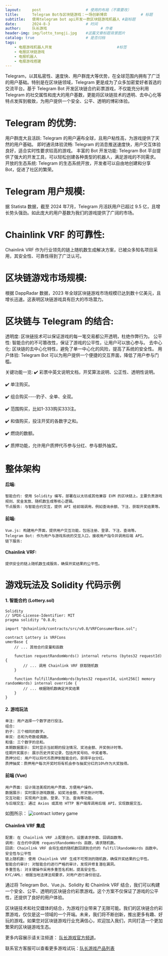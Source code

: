```yaml
---
layout:     post   				    # 使用的布局（不需要改）
title:      Telegram Bot与区块链游戏：一场创新博弈				# 标题 
subtitle:   使用telegram bot api开发一款区块链游戏机器人 #副标题
date:       2024-8-3				# 时间
author:     队长游戏 						# 作者
header-img: img/lotto_tongji.jpg 	#这篇文章标题背景图片
catalog: true 						# 是否归档
tags:
    - 电报游戏机器人开发								#标签
    - 电报区块链游戏
    - 电报机器人
    - 电报游戏搭建
---
```

Telegram，以其私密性、速度快、用户群庞大等优势，在全球范围内拥有了广泛的用户基础。特别是在区块链领域，Telegram 更是成为了众多加密爱好者首选的交流平台。基于 Telegram Bot 开发区块链合约彩票游戏，不仅能充分利用 Telegram 的社交属性和庞大的用户基数，更能将区块链技术的透明、去中心化等特点发挥到极致，为用户提供一个安全、公平、透明的博彩体验。
# Telegram 的优势:
用户群庞大且活跃: Telegram 的用户遍布全球，且用户粘性高，为游戏提供了天然的用户基础。
即时通讯体验流畅: Telegram 的消息推送速度快，用户交互体验良好，适合实时性要求较高的游戏。
丰富的 Bot 开发功能: Telegram Bot 平台提供了强大的开发工具，可以轻松创建各种类型的机器人，满足游戏的不同需求。
开放的生态系统: Telegram 的生态系统开放，开发者可以自由地创建和分享 Bot，促进了社区的繁荣。
# Telegram 用户规模: 
据 Statista 数据，截至 2024 年7月，Telegram 月活跃用户已超过 9.5 亿，且增长势头强劲。如此庞大的用户基数为我们的游戏提供了广阔的市场。
# Chainlink VRF 的可靠性: 
Chainlink VRF 作为行业领先的链上随机数生成解决方案，已被众多知名项目采用，其安全性、可靠性得到了广泛认可。
# 区块链游戏市场规模:
 根据 DappRadar 数据，2023 年全球区块链游戏市场规模已达到数十亿美元，且增长迅速。这表明区块链游戏具有巨大的市场潜力。

# 区块链与 Telegram 的结合:
透明度: 区块链技术可以保证游戏的每一笔交易都公开透明，杜绝作弊行为。
公平性: 智能合约的不可篡改性，保证了游戏的公平性，让用户可以放心参与。
去中心化: 区块链的去中心化特性，避免了单一中心化的风险，提高了系统的安全性。
用户体验: Telegram Bot 可以为用户提供一个便捷的交互界面，降低了用户参与门槛。


关键功能一览:
:heavy_check_mark: 彩票中英文说明文档，开奖算法说明、公正性、透明性说明。

:heavy_check_mark: 单注购买。

:heavy_check_mark: 组合购买----豹子、全单、全双。

:heavy_check_mark: 范围购买，比如1-333购买333注。

:heavy_check_mark: 和值购买，投注开奖的各数字之和。

:heavy_check_mark: 燃烧的数额。

:heavy_check_mark: 质押功能，允许用户质押代币参与分红、参与额外抽奖。

# 整体架构
#### 后端:
    智能合约: 使用 Solidity 编写，部署在以太坊或其他兼容 EVM 的区块链上。主要负责游戏规则、奖金发放、随机数生成等核心逻辑。
    节点服务: 与智能合约交互，提供 API 给前端调用，例如查询余额、下注、获取开奖结果等。
#### 前端:
    Vue.js: 构建用户界面，提供用户交互功能，包括注册、登录、下注、查询等。
    Telegram Bot: 作为用户与游戏系统的交互入口，接收用户指令并调用后端 API。
    链下服务:
#### Chainlink VRF: 
    提供安全的链上随机数生成服务，确保开奖结果的公平性。

# 游戏玩法及 Solidity 代码示例
#### 1. 智能合约 (Lottery.sol)
```
Solidity
// SPDX-License-Identifier: MIT
pragma solidity ^0.8.0;

import "@chainlink/contracts/src/v0.8/VRFConsumerBase.sol";

contract Lottery is VRFCons   
umerBase {
    // ... 其他合约变量和函数

    function requestRandomWords() internal returns (bytes32 requestId) {
        // ... 调用 Chainlink VRF 获取随机数
    }

    function fulfillRandomWords(bytes32 requestId, uint256[] memory randomWords) internal override {
        // ... 根据随机数确定开奖结果
    }
}
```

#### 2. 游戏玩法
    单注: 用户选择一个数字进行投注。
    组合:
    豹子: 三个相同的数字。
    单双: 总和为奇数或偶数。
    和值: 三个数字的总和。
    本期数据展示: 实时显示当前期的投注情况、奖池金额、开奖倒计时等。
    往期开奖展示: 展示历史开奖记录，包括开奖号码、中奖者等。
    质押分红: 用户可以将代币质押到智能合约，获得平台分红。
    质押抽奖：质押用户每次开奖时将有机会参与抽奖分红的10%作为大奖独得。
#### 前端 (Vue)
    用户界面: 设计简洁美观的用户界面，方便用户操作。
    数据展示: 实时展示游戏数据，如奖池金额、开奖倒计时等。
    交互功能: 实现用户注册、登录、下注、查询等功能。
    与后端交互: 通过 Axios 或其他 HTTP 客户端库调用后端 API，实现数据交互。
如图所示：
![contract lottery game ](../img/lotto_buy.jpg "智能合约彩票游戏")

#### Chainlink VRF 集成
    配置: 在 Chainlink VRF 上配置合约，设置请求参数、回调函数等。
    调用: 在合约中调用 requestRandomWords 函数，请求随机数。
    回调: Chainlink VRF 会将生成的随机数回调到合约的 fulfillRandomWords 函数中。
    安全性与公平性
    链上随机数: 使用 Chainlink VRF 生成不可预测的随机数，确保开奖结果的公平性。
    智能合约审计: 对智能合约进行严格的审计，发现并修复潜在漏洞。
    多重签名: 对关键操作采用多重签名机制，提高安全性。
    KYC/AML: 根据当地法律法规要求，对用户进行身份验证。

通过将 Telegram Bot、Vue.js、Solidity 和 Chainlink VRF 结合，我们可以构建一个安全、公平、透明的区块链合约彩票游戏。这个方案不仅保证了游戏的公平性，还提供了良好的用户体验。

区块链技术和社交媒体的结合，为游戏行业带来了无限可能。我们的区块链合约彩票游戏，仅仅是这一领域的一个开端。未来，我们将不断创新，推出更多有趣、好玩的游戏。如果您对区块链游戏行业充满信心，欢迎加入我们，共同打造一个更加繁荣的区块链游戏生态。

更多内容展示请关注频道： [队长游戏官方频道](https://t.me/duizhangGame  "加入队长游戏官方频道，紧跟功能更新")。

联系官方客服可以查看更多游戏试玩：[队长游戏产品列表](https://t.me/captainGameBot  "队长游戏产品列表，查看更多产品")
